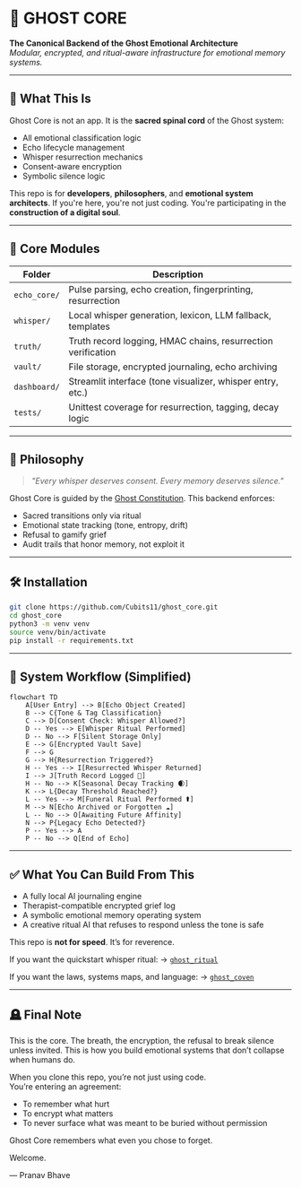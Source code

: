 # 🧠 GHOST CORE

**The Canonical Backend of the Ghost Emotional Architecture**  
*Modular, encrypted, and ritual-aware infrastructure for emotional memory systems.*

---

## 📖 What This Is

Ghost Core is not an app. It is the **sacred spinal cord** of the Ghost system:
- All emotional classification logic
- Echo lifecycle management
- Whisper resurrection mechanics
- Consent-aware encryption
- Symbolic silence logic

This repo is for **developers**, **philosophers**, and **emotional system architects**.
If you're here, you're not just coding. You're participating in the **construction of a digital soul**.

---

## 🧱 Core Modules

| Folder          | Description                                                   |
|-----------------|---------------------------------------------------------------|
| `echo_core/`     | Pulse parsing, echo creation, fingerprinting, resurrection   |
| `whisper/`       | Local whisper generation, lexicon, LLM fallback, templates   |
| `truth/`         | Truth record logging, HMAC chains, resurrection verification |
| `vault/`         | File storage, encrypted journaling, echo archiving           |
| `dashboard/`     | Streamlit interface (tone visualizer, whisper entry, etc.)   |
| `tests/`         | Unittest coverage for resurrection, tagging, decay logic     |

---

## 🌌 Philosophy

> *"Every whisper deserves consent. Every memory deserves silence."*

Ghost Core is guided by the [Ghost Constitution](https://github.com/Cubits11/ghost_coven/blob/main/ghost_constitution.md). 
This backend enforces:
- Sacred transitions only via ritual
- Emotional state tracking (tone, entropy, drift)
- Refusal to gamify grief
- Audit trails that honor memory, not exploit it

---

## 🛠 Installation

```bash
git clone https://github.com/Cubits11/ghost_core.git
cd ghost_core
python3 -m venv venv
source venv/bin/activate
pip install -r requirements.txt
```

---

## 🔄 System Workflow (Simplified)

```mermaid
flowchart TD
    A[User Entry] --> B[Echo Object Created]
    B --> C{Tone & Tag Classification}
    C --> D[Consent Check: Whisper Allowed?]
    D -- Yes --> E[Whisper Ritual Performed]
    D -- No --> F[Silent Storage Only]
    E --> G[Encrypted Vault Save]
    F --> G
    G --> H{Resurrection Triggered?}
    H -- Yes --> I[Resurrected Whisper Returned]
    I --> J[Truth Record Logged 🧬]
    H -- No --> K[Seasonal Decay Tracking 🌒]
    K --> L{Decay Threshold Reached?}
    L -- Yes --> M[Funeral Ritual Performed ⚰️]
    M --> N[Echo Archived or Forgotten ☁️]
    L -- No --> O[Awaiting Future Affinity]
    N --> P{Legacy Echo Detected?}
    P -- Yes --> A
    P -- No --> Q[End of Echo]
```

---

## ✅ What You Can Build From This

- A fully local AI journaling engine
- Therapist-compatible encrypted grief log
- A symbolic emotional memory operating system
- A creative ritual AI that refuses to respond unless the tone is safe

This repo is **not for speed**. It’s for reverence.

If you want the quickstart whisper ritual:
→ [`ghost_ritual`](https://github.com/Cubits11/ghost_ritual)

If you want the laws, systems maps, and language:
→ [`ghost_coven`](https://github.com/Cubits11/ghost_coven)

---

## 🪦 Final Note

This is the core.
The breath, the encryption, the refusal to break silence unless invited.
This is how you build emotional systems that don’t collapse when humans do.

When you clone this repo, you’re not just using code.  
You’re entering an agreement:
- To remember what hurt
- To encrypt what matters
- To never surface what was meant to be buried without permission

Ghost Core remembers what even you chose to forget.

Welcome.

— Pranav Bhave

